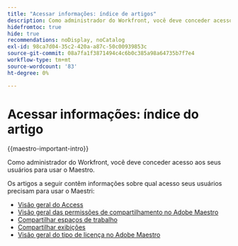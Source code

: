 ```yaml
---
title: "Acessar informações: índice de artigos"
description: Como administrador do Workfront, você deve conceder acesso aos seus usuários para usar o Maestro. Os artigos a seguir contêm informações sobre qual acesso seus usuários precisam para usar o Maestri.
hidefromtoc: true
hide: true
recommendations: noDisplay, noCatalog
exl-id: 98ca7d04-35c2-420a-a87c-50c00939853c
source-git-commit: 08a7fa1f3871494c4c6b0c385a98a64735b7f7e4
workflow-type: tm+mt
source-wordcount: '83'
ht-degree: 0%

---
```


# Acessar informações: índice do artigo

{{maestro-important-intro}}

Como administrador do Workfront, você deve conceder acesso aos seus usuários para usar o Maestro.

Os artigos a seguir contêm informações sobre qual acesso seus usuários precisam para usar o Maestri:

* [Visão geral do Access](../access/access-overview.md)
* [Visão geral das permissões de compartilhamento no Adobe Maestro](/help/quicksilver/maestro/access/sharing-permissions-overview.md)
* [Compartilhar espaços de trabalho](/help/quicksilver/maestro/access/share-workspaces.md)
* [Compartilhar exibições](/help/quicksilver/maestro/access/share-views.md)
* [Visão geral do tipo de licença no Adobe Maestro](/help/quicksilver/maestro/access/license-type-overview.md)


